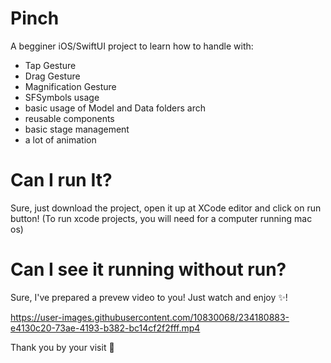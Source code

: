 # Pinch
A begginer iOS/SwiftUI project to learn how to handle with:
- Tap Gesture
- Drag Gesture
- Magnification Gesture
- SFSymbols usage
- basic usage of Model and Data folders arch
- reusable components
- basic stage management
- a lot of animation

# Can I run It?
Sure, just download the project, open it up at XCode editor and click on run button!
(To run xcode projects, you will need for a computer running mac os)

# Can I see it running without run?
Sure, I've prepared a prevew video to you!
Just watch and enjoy ✨!



https://user-images.githubusercontent.com/10830068/234180883-e4130c20-73ae-4193-b382-bc14cf2f2fff.mp4



Thank you by your visit 🥰
